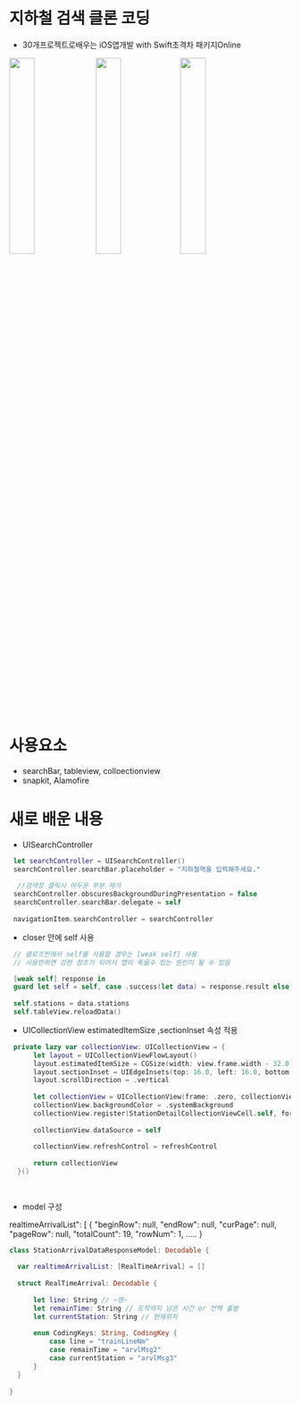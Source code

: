 # 지하철 검색 클론 코딩 

- 30개프로젝트로배우는 iOS앱개발 with Swift초격차 패키지Online


<img src ="https://user-images.githubusercontent.com/26668309/149606569-4e840775-fa99-4d2c-843e-475362b07b02.png" width = 30%> <img src ="https://user-images.githubusercontent.com/26668309/149606599-dbd98884-7238-4f67-ab77-0aa363b3a347.png" width = 30%><img src ="https://user-images.githubusercontent.com/26668309/149606613-7fa8aab5-ee30-4abc-96cf-bad13db4d941.png" width = 30%>



# 사용요소 
- searchBar, tableview, colloectionview  
- snapkit, Alamofire


# 새로 배운 내용 

 - UISearchController 

  ```Swift
   let searchController = UISearchController()
   searchController.searchBar.placeholder = "지하철역을 입력해주세요."
        
    //검색창 클릭시 어두운 부분 제거
   searchController.obscuresBackgroundDuringPresentation = false
   searchController.searchBar.delegate = self
        
   navigationItem.searchController = searchController 
   ```
   
 - closer 안에 self 사용 
 
  ```Swift
   // 클로즈안에서 self를 사용할 경우는 [weak self] 사용
   // 사용안하면 강한 참조가 되어서 앱이 죽을수 있는 원인이 될 수 있음

   [weak self] response in
   guard let self = self, case .success(let data) = response.result else { return }
                
   self.stations = data.stations
   self.tableView.reloadData()

  ```
  
  
 - UICollectionView 
  estimatedItemSize ,sectionInset 속성 적용

  ```Swift
   private lazy var collectionView: UICollectionView = {
        let layout = UICollectionViewFlowLayout()
        layout.estimatedItemSize = CGSize(width: view.frame.width - 32.0 , height: 100.0)
        layout.sectionInset = UIEdgeInsets(top: 16.0, left: 16.0, bottom: 16.0, right: 16.0)
        layout.scrollDirection = .vertical
    
        let collectionView = UICollectionView(frame: .zero, collectionViewLayout: layout)
        collectionView.backgroundColor = .systemBackground
        collectionView.register(StationDetailCollectionViewCell.self, forCellWithReuseIdentifier: "StationDetailCollectionViewCell")
        
        collectionView.dataSource = self
        
        collectionView.refreshControl = refreshControl
        
        return collectionView 
    }()
    
   
  ```
 
- model 구성 

 realtimeArrivalList": [
  {
   "beginRow": null,
   "endRow": null,
   "curPage": null,
   "pageRow": null,
   "totalCount": 19,
   "rowNum": 1, .....
   }
  
  ```Swift
  class StationArrivalDataResponseModel: Decodable {
    
    var realtimeArrivalList: [RealTimeArrival] = []
    
    struct RealTimeArrival: Decodable {
        
        let line: String // ~행~
        let remainTime: String // 도착까지 남은 시간 or 전역 출발
        let currentStation: String // 현재위치
        
        enum CodingKeys: String, CodingKey {
            case line = "trainLineNm"
            case remainTime = "arvlMsg2"
            case currentStation = "arvlMsg3"
        }
    }
    
}

  
  ```
  
  
